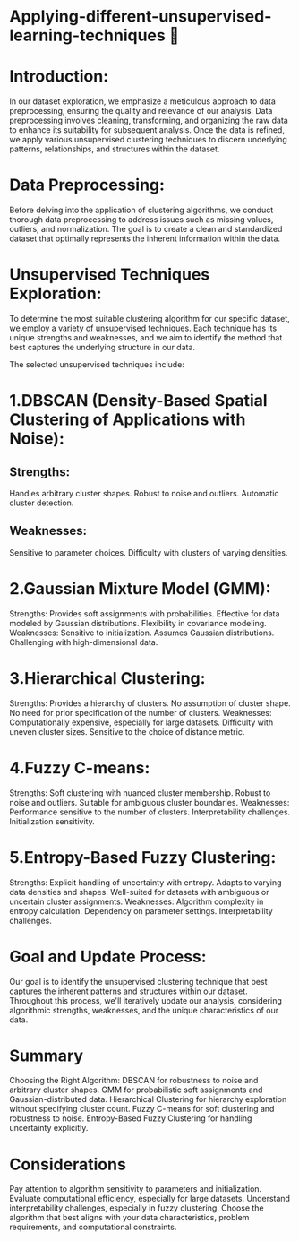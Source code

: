 # Applying-different-unsupervised-learning-techniques 📡


# Introduction:
In our dataset exploration, we emphasize a meticulous approach to data preprocessing, ensuring the quality and relevance of our analysis. Data preprocessing involves cleaning, transforming, and organizing the raw data to enhance its suitability for subsequent analysis. Once the data is refined, we apply various unsupervised clustering techniques to discern underlying patterns, relationships, and structures within the dataset.





# Data Preprocessing:
Before delving into the application of clustering algorithms, we conduct thorough data preprocessing to address issues such as missing values, outliers, and normalization. The goal is to create a clean and standardized dataset that optimally represents the inherent information within the data.





# Unsupervised Techniques Exploration:
To determine the most suitable clustering algorithm for our specific dataset, we employ a variety of unsupervised techniques. Each technique has its unique strengths and weaknesses, and we aim to identify the method that best captures the underlying structure in our data.




The selected unsupervised techniques include:

# 1.DBSCAN (Density-Based Spatial Clustering of Applications with Noise):

## Strengths:
Handles arbitrary cluster shapes.
Robust to noise and outliers.
Automatic cluster detection.
## Weaknesses:
Sensitive to parameter choices.
Difficulty with clusters of varying densities.




# 2.Gaussian Mixture Model (GMM):

Strengths:
Provides soft assignments with probabilities.
Effective for data modeled by Gaussian distributions.
Flexibility in covariance modeling.
Weaknesses:
Sensitive to initialization.
Assumes Gaussian distributions.
Challenging with high-dimensional data.




# 3.Hierarchical Clustering:

Strengths:
Provides a hierarchy of clusters.
No assumption of cluster shape.
No need for prior specification of the number of clusters.
Weaknesses:
Computationally expensive, especially for large datasets.
Difficulty with uneven cluster sizes.
Sensitive to the choice of distance metric.




# 4.Fuzzy C-means:

Strengths:
Soft clustering with nuanced cluster membership.
Robust to noise and outliers.
Suitable for ambiguous cluster boundaries.
Weaknesses:
Performance sensitive to the number of clusters.
Interpretability challenges.
Initialization sensitivity.





# 5.Entropy-Based Fuzzy Clustering:

Strengths:
Explicit handling of uncertainty with entropy.
Adapts to varying data densities and shapes.
Well-suited for datasets with ambiguous or uncertain cluster assignments.
Weaknesses:
Algorithm complexity in entropy calculation.
Dependency on parameter settings.
Interpretability challenges.





# Goal and Update Process:
Our goal is to identify the unsupervised clustering technique that best captures the inherent patterns and structures within our dataset. Throughout this process, we'll iteratively update our analysis, considering algorithmic strengths, weaknesses, and the unique characteristics of our data.





# Summary
Choosing the Right Algorithm:
DBSCAN for robustness to noise and arbitrary cluster shapes.
GMM for probabilistic soft assignments and Gaussian-distributed data.
Hierarchical Clustering for hierarchy exploration without specifying cluster count.
Fuzzy C-means for soft clustering and robustness to noise.
Entropy-Based Fuzzy Clustering for handling uncertainty explicitly.




# Considerations
Pay attention to algorithm sensitivity to parameters and initialization.
Evaluate computational efficiency, especially for large datasets.
Understand interpretability challenges, especially in fuzzy clustering.
Choose the algorithm that best aligns with your data characteristics, problem requirements, and computational constraints.
